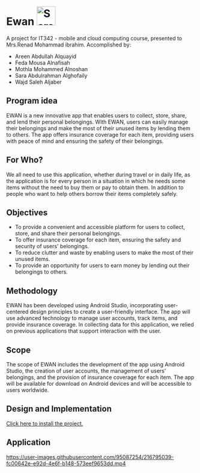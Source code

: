 # Ewan  <img width="50" alt="Screen Shot 2022-11-01 at 12 42 43 AM" src="https://user-images.githubusercontent.com/95087254/216794343-ba153af5-a56b-4194-abf8-936c8fba2faf.jpeg">

A project for IT342 - mobile and cloud computing course, presented to Mrs.Renad Mohammad ibrahim. Accomplished by:
* Areen Abdullah Alquayid 
* Feda Mousa Alnafisah
* Mothla Mohammed Alnoshan
* Sara Abdulrahman Alghofaily
* Wajd Saleh Aljaber

## Program idea

EWAN is a new innovative app that enables users to collect, store, share, and lend their personal belongings. With EWAN, users can easily manage their belongings and make the most of their unused items by lending them to others. The app offers insurance coverage for each item, providing users with peace of mind and ensuring the safety of their belongings.

## For Who?

We all need to use this application, whether during travel or in daily life, as the application is for every person in a situation in which he needs some items without the need to buy them or pay to obtain them. In addition to people who want to help others borrow their items completely safely.


## Objectives

- To provide a convenient and accessible platform for users to collect, store, and share their personal belongings.
- To offer insurance coverage for each item, ensuring the safety and security of users' belongings.
- To reduce clutter and waste by enabling users to make the most of their unused items.
- To provide an opportunity for users to earn money by lending out their belongings to others.

## Methodology

EWAN has been developed using Android Studio, incorporating user-centered design principles to create a user-friendly interface. The app will use advanced technology to manage user accounts, track items, and provide insurance coverage. In collecting data for this application, we relied on previous applications that support interaction with the user.


## Scope

The scope of EWAN includes the development of the app using Android Studio, the creation of user accounts, the management of users' belongings, and the provision of insurance coverage for each item. The app will be available for download on Android devices and will be accessible to users worldwide.

## Design and Implementation

[Click here to install the project.](https://drive.google.com/file/d/1bq-Yr83FN8jF1sIXQmttP48DLrqPsrGG/view)
## Application
https://user-images.githubusercontent.com/95087254/216795039-fc00642e-e92d-4e6f-b148-573eef9653dd.mp4



